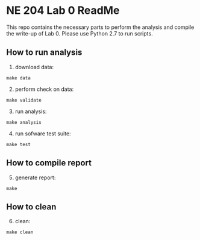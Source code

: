 # NE 204 Lab 0 ReadMe

This repo contains the necessary parts to perform the analysis and compile
the write-up of Lab 0. Please use Python 2.7 to run scripts.

## How to run analysis

1. download data:
```
make data
```
2. perform check on data:
```
make validate
```
3. run analysis:
```
make analysis
```
4. run sofware test suite:
```
make test
```
## How to compile report

5. generate report:
```
make
```
## How to clean
6. clean:
```
make clean
```
